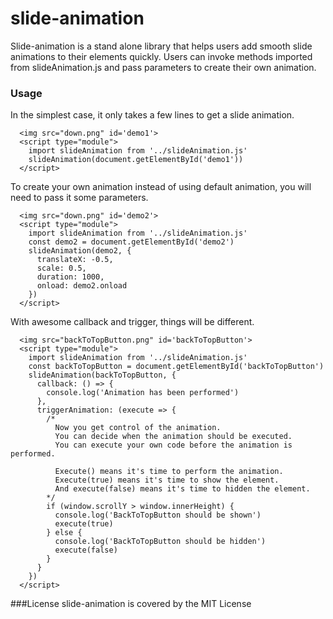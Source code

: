 # slide-animation
Slide-animation is a stand alone library that helps users add smooth slide animations to their elements quickly. Users can invoke methods imported from slideAnimation.js and pass parameters to create their own animation.
### Usage
In the simplest case, it only takes a few lines to get a slide animation.
```
  <img src="down.png" id='demo1'>
  <script type="module">
    import slideAnimation from '../slideAnimation.js'
    slideAnimation(document.getElementById('demo1'))
  </script>
```
To create your own animation instead of using default animation, you will need to pass it some parameters.
```
  <img src="down.png" id='demo2'>
  <script type="module">
    import slideAnimation from '../slideAnimation.js'
    const demo2 = document.getElementById('demo2')
    slideAnimation(demo2, {
      translateX: -0.5,
      scale: 0.5,
      duration: 1000,
      onload: demo2.onload
    })
  </script>
```
With awesome callback and trigger, things will be different.
```
  <img src="backToTopButton.png" id='backToTopButton'>
  <script type="module">
    import slideAnimation from '../slideAnimation.js'
    const backToTopButton = document.getElementById('backToTopButton')
    slideAnimation(backToTopButton, {
      callback: () => {
        console.log('Animation has been performed')
      },
      triggerAnimation: (execute => {
        /*
          Now you get control of the animation.
          You can decide when the animation should be executed.
          You can execute your own code before the animation is performed.
          
          Execute() means it's time to perform the animation.
          Execute(true) means it's time to show the element.
          And execute(false) means it's time to hidden the element.
        */
        if (window.scrollY > window.innerHeight) {
          console.log('BackToTopButton should be shown')
          execute(true)
        } else {
          console.log('BackToTopButton should be hidden')
          execute(false)
        }
      }
    })
  </script>
```
###License
slide-animation is covered by the MIT License

